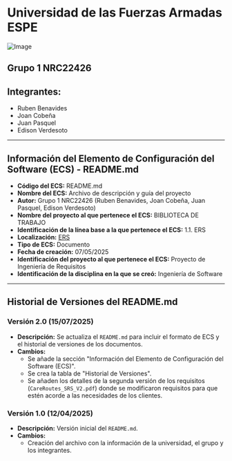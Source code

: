 # Universidad de las Fuerzas Armadas ESPE
![Image](https://github.com/user-attachments/assets/6eea1ab2-5539-4c62-911d-75f0a347322e)

## Grupo 1 NRC22426

## Integrantes:
- Ruben Benavides
- Joan Cobeña
- Juan Pasquel
- Edison Verdesoto

---

## Información del Elemento de Configuración del Software (ECS) - README.md

* **Código del ECS:** README.md
* **Nombre del ECS:** Archivo de descripción y guía del proyecto
* **Autor:** Grupo 1 NRC22426 (Ruben Benavides, Joan Cobeña, Juan Pasquel, Edison Verdesoto)
* **Nombre del proyecto al que pertenece el ECS:** BIBLIOTECA DE TRABAJO
* **Identificación de la línea base a la que pertenece el ECS:** 1.1. ERS
* **Localización:** [ERS](https://github.com/EDVerdesoto/_22426_G1_ADS/tree/main/BIBLIOTECA%20DE%20TRABAJO/1.%20ELICITACIÓN/1.1.%20ERS/)
* **Tipo de ECS:** Documento
* **Fecha de creación:** 07/05/2025
* **Identificación del proyecto al que pertenece el ECS:** Proyecto de Ingeniería de Requisitos
* **Identificación de la disciplina en la que se creó:** Ingeniería de Software

---

## Historial de Versiones del README.md

### Versión 2.0 (15/07/2025)
* **Descripción:** Se actualiza el `README.md` para incluir el formato de ECS y el historial de versiones de los documentos.
* **Cambios:**
    * Se añade la sección "Información del Elemento de Configuración del Software (ECS)".
    * Se crea la tabla de "Historial de Versiones".
    * Se añaden los detalles de la segunda versión de los requisitos (`CareRoutes_SRS_V2.pdf`) donde se modificaron requisitos para que estén acorde a las necesidades de los clientes.

### Versión 1.0 (12/04/2025)
* **Descripción:** Versión inicial del `README.md`.
* **Cambios:**
    * Creación del archivo con la información de la universidad, el grupo y los integrantes.